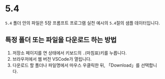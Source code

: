 # 5.4

`5.4` 폴더 안의 파일은 5장 프롬프트 프로그램 실천 예시의 `5.4`절의 샘플 데이터입니다.

## 특정 폴더 또는 파일을 다운로드 하는 방법

1. 저장소 페이지를 연 상태에서 키보드의 `.`(마침표)키를 누릅니다.
2. 브라우저에서 웹 버전 VSCode가 열립니다.
3. 다운로드 할 폴더나 파일명에서 마우스 우클릭한 뒤, 「Download」를 선택합니다.
